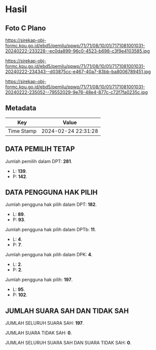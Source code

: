 # Hasil

## Foto C Plano

https://sirekap-obj-formc.kpu.go.id/ebd5/pemilu/ppwp/71/71/08/10/01/7171081001031-20240222-233228--ec0da899-96c0-4523-b698-c3f9e4103585.jpg

https://sirekap-obj-formc.kpu.go.id/ebd5/pemilu/ppwp/71/71/08/10/01/7171081001031-20240222-234343--d03875cc-e467-40a7-83bb-ba8006789451.jpg

https://sirekap-obj-formc.kpu.go.id/ebd5/pemilu/ppwp/71/71/08/10/01/7171081001031-20240222-235052--79552029-9e76-48e4-877c-c72f7fa0235c.jpg


## Metadata

| Key        | Value               |
| ---------- | ------------------- |
| Time Stamp | 2024-02-24 22:31:28 |


## DATA PEMILIH TETAP

Jumlah pemilih dalam DPT: **281**.
 * L: **139**.
 * P: **142**.

## DATA PENGGUNA HAK PILIH

Jumlah pengguna hak pilih dalam DPT: **182**.
 * L: **89**.
 * P: **93**.

Jumlah pengguna hak pilih dalam DPTb: **11**.
 * L: **4**.
 * P: **7**.

Jumlah pengguna hak pilih dalam DPK: **4**.
 * L: **2**.
 * P: **2**.

Jumlah pengguna hak pilih: **197**.
 * L: **95**.
 * P: **102**.

## JUMLAH SUARA SAH DAN TIDAK SAH

JUMLAH SELURUH SUARA SAH: **197**.

JUMLAH SUARA TIDAK SAH: **0**.

JUMLAH SELURUH SUARA SAH DAN SUARA TIDAK SAH: **0**.


